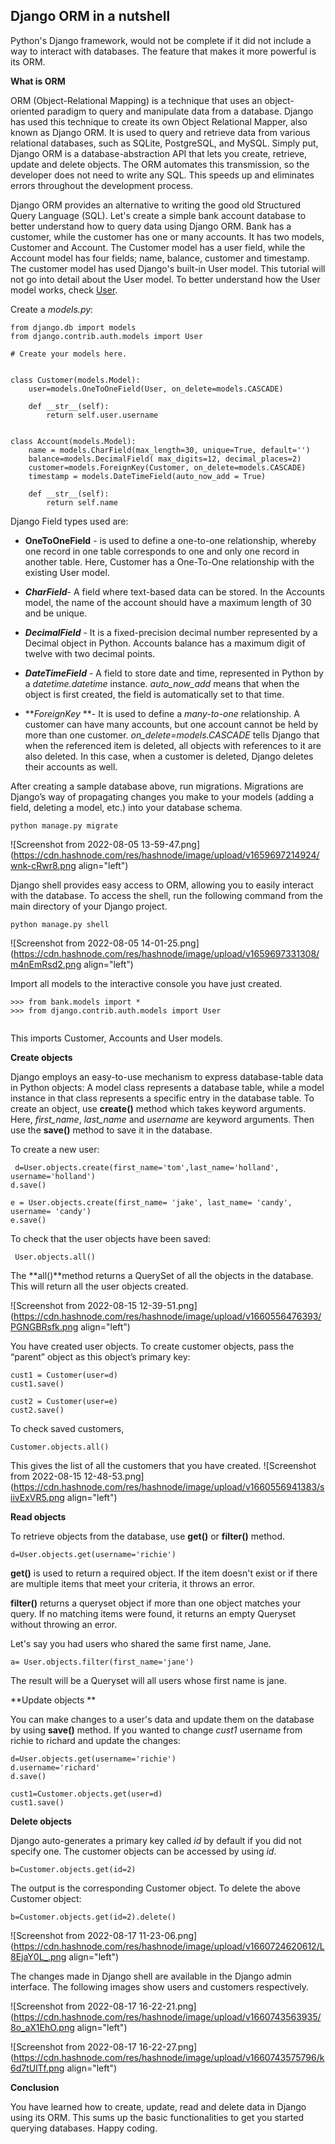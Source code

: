 ## Django ORM in a nutshell

Python's Django framework, would not be complete if it did not include a way to interact with databases. The feature that makes it more powerful is its ORM. 

**What is ORM**

ORM (Object-Relational Mapping) is a technique that uses an object-oriented paradigm to query and manipulate data from a database. Django has used this technique to create its own Object Relational Mapper, also known as Django ORM. It is used to query and retrieve data from various relational databases, such as SQLite, PostgreSQL, and MySQL. Simply put, Django ORM is a database-abstraction API that lets you create, retrieve, update and delete objects. The ORM automates this transmission, so the developer does not need to write any SQL. This speeds up and eliminates errors throughout the development process.  

Django ORM provides an alternative to writing the good old Structured Query Language (SQL). Let's create a simple bank account database to better understand how to query data using Django ORM.  Bank has a customer, while the customer has one or many accounts.  It has two models, Customer and Account.                                                                                                                                                                                                                                                    The Customer model has a user field, while the Account model has four fields; name, balance, customer and timestamp. The customer model has used Django's built-in User model. This tutorial will not go into detail about the User model. To better understand how the User model works, check [User](https://docs.djangoproject.com/en/4.0/topics/auth/default/#user-objects). 
 
Create a *models.py*:

                                                                                                                                                                                                                                                                                                                                                                                                                                                                                                                                                                                     
```
from django.db import models
from django.contrib.auth.models import User

# Create your models here.


class Customer(models.Model):
    user=models.OneToOneField(User, on_delete=models.CASCADE)

    def __str__(self):
        return self.user.username


class Account(models.Model):
    name = models.CharField(max_length=30, unique=True, default='')
    balance=models.DecimalField( max_digits=12, decimal_places=2)
    customer=models.ForeignKey(Customer, on_delete=models.CASCADE)
    timestamp = models.DateTimeField(auto_now_add = True)

    def __str__(self):
        return self.name

``` 



Django Field types used are:

- ****OneToOneField**** - is used to define a one-to-one relationship, whereby one record in one table corresponds to one and only one record in another table. Here, Customer has a One-To-One relationship with the existing User model.


- ***CharField***- A field where text-based data can be stored. In the Accounts model, the name of the account should have a maximum length of 30 and be unique.

- ***DecimalField*** - It is a fixed-precision decimal number represented by a Decimal object in Python.
Accounts balance has a maximum digit of twelve with two decimal points.

- ***DateTimeField*** -  A field to store date and time,  represented in Python by a *datetime.datetime* instance. *auto_now_add* means that when the object is first created, the field is automatically set to that time.

- ***ForeignKey* **-  It is used to define a *many-to-one* relationship. A customer can have many accounts, but one account cannot be held by more than one customer. *on_delete=models.CASCADE* tells Django that when the referenced item is deleted, all objects with references to it are also deleted. In this case, when a customer is deleted, Django deletes their accounts as well.

After creating a sample database above, run migrations. Migrations are Django’s way of propagating changes you make to your models (adding a field, deleting a model, etc.) into your database schema. 

```
python manage.py migrate
``` 


![Screenshot from 2022-08-05 13-59-47.png](https://cdn.hashnode.com/res/hashnode/image/upload/v1659697214924/wnk-cRwr8.png align="left")

Django shell provides easy access to ORM, allowing you to easily interact with the database. To access the shell, run the following command from the main directory of your Django project.

```
python manage.py shell
``` 

![Screenshot from 2022-08-05 14-01-25.png](https://cdn.hashnode.com/res/hashnode/image/upload/v1659697331308/m4nEmRsd2.png align="left")

Import all models to the interactive console you have just created.
 
```
>>> from bank.models import *
>>> from django.contrib.auth.models import User


``` 
This imports Customer, Accounts and User models.

**Create objects**

  Django employs an easy-to-use mechanism to express database-table data in Python objects: A model class represents a database table, while a model instance in that class represents a specific entry in the database table.
To create an object, use **create()** method which takes keyword arguments. Here, *first_name*, *last_name* and *username* are keyword arguments. Then use the **save()** method to save it in the database.

To create a new user:
```
 d=User.objects.create(first_name='tom',last_name='holland', username='holland')
d.save()

e = User.objects.create(first_name= 'jake', last_name= 'candy', username= 'candy')
e.save()

```
To check that the user objects have been saved: 

```
 User.objects.all()
```

The **all()**method returns a QuerySet of all the objects in the database.
This will return all the user objects created.


![Screenshot from 2022-08-15 12-39-51.png](https://cdn.hashnode.com/res/hashnode/image/upload/v1660556476393/PGNGBRsfk.png align="left")
 
You have created user objects. To create customer objects,  pass the “parent” object as this object’s primary key:

```
cust1 = Customer(user=d)
cust1.save()

cust2 = Customer(user=e)
cust2.save() 

```
To check saved customers, 

```
Customer.objects.all()
```
This gives the list of all the customers that you have created.
![Screenshot from 2022-08-15 12-48-53.png](https://cdn.hashnode.com/res/hashnode/image/upload/v1660556941383/siivExVR5.png align="left")

**Read objects**

To retrieve objects from the database, use **get()** or **filter()** method.

```
d=User.objects.get(username='richie')

``` 
**get()** is used to return a required object. If the item doesn't exist or if there are multiple items that meet your criteria, it throws an error.

  **filter()** returns a queryset object if more than one object matches your query.  If no matching items were found, it returns an empty Queryset without throwing an error. 

Let's say you had users who shared the same first name, Jane.

```
a= User.objects.filter(first_name='jane')

``` 
The result will be a Queryset will all users whose first name is jane.


**Update objects **

You can make changes to a user's data and update them on the database by using **save()** method. If you wanted to change *cust1* username from richie to richard and update the changes:

```
d=User.objects.get(username='richie')
d.username='richard'
d.save()

cust1=Customer.objects.get(user=d)
cust1.save()

``` 
**Delete objects**

Django auto-generates a primary key called *id* by default if you did not specify one. The customer objects can be accessed by using *id*. 

```
b=Customer.objects.get(id=2)

``` 
The output is the corresponding Customer object. 
To delete the above Customer object:
```
b=Customer.objects.get(id=2).delete()

```

![Screenshot from 2022-08-17 11-23-06.png](https://cdn.hashnode.com/res/hashnode/image/upload/v1660724620612/L8EjaY0L_.png align="left")

The changes made in Django shell are available in the Django admin interface.
The following images show users and customers respectively.

![Screenshot from 2022-08-17 16-22-21.png](https://cdn.hashnode.com/res/hashnode/image/upload/v1660743563935/8o_aX1EhO.png align="left")


![Screenshot from 2022-08-17 16-22-27.png](https://cdn.hashnode.com/res/hashnode/image/upload/v1660743575796/k6d7tUlTf.png align="left")

**Conclusion**

You have learned how to create, update, read and delete data in Django using its ORM. This sums up the basic functionalities to get you started querying databases. Happy coding.
 
